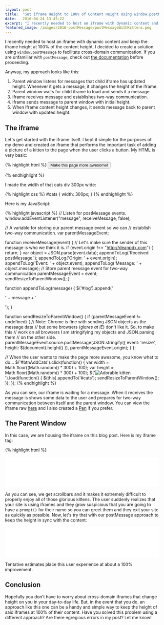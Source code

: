 ```yaml
---
layout: post
title:  "Set iframe Height to 100% of Content Height Using window.postMessage"
date:   2016-04-24 13:45:22
excerpt: "I recently needed to host an iframe with dynamic content and keep the iframe height at 100% of the content height. I solved it using postMessage and you can too."
featured_image: /images/2016-postMessage/postMessageWithKittens.png
---
```


I recently needed to host an iframe with dynamic content and keep the iframe height at 100% of the content height.  I decided to create a solution using `window.postMessage` to facilitate cross-domain communication.  If you are unfamiliar with `postMessage`, check out [the documentation](https://developer.mozilla.org/en-US/docs/Web/API/Window/postMessage) before proceeding.

Anyway, my approach looks like this:

1. Parent window listens for messages that child iframe has updated height.  Whenever it gets a message, it changes the height of the iframe.
2. Parent window waits for child iframe to load and sends it a message.
3. iframe receives message and establishes two-way communication.  
4. iframe sends message to parent window with initial height.
5. When iframe content height changes, it sends message back to parent window with updated height.

## The iframe

Let's get started with the iframe itself.  I kept it simple for the purposes of my demo and created an iframe that performs the important task of adding a picture of a kitten to the page when the user clicks a button.  My HTML is very basic:

{% highlight html %}
<button id="btnAddCats">Make this page more awesome!</button>
<div id="log"></div>
<div id="cats"></div>
{% endhighlight %}

I made the width of that cats div 300px wide:

{% highlight css %}
#cats {
    width: 300px;
}
{% endhighlight %}

Here is my JavaScript:

{% highlight javascript %}
// Listen for postMessage events.
window.addEventListener("message", receiveMessage, false);

// A variable for storing our parent message event so we can
// establish two-way communication.
var parentMessageEvent;

function receiveMessage(event) {
    // Let's make sure the sender of this message is who we think it is.
    if (event.origin !== "http://deanpdx.com") {
        return;
    }
    var object = JSON.parse(event.data);
    appendToLog('Received postMessage.');
    appendToLog('Origin: ' + event.origin);
    appendToLog('Event: ' + object.event);
    appendToLog('Message: ' + object.message);
    // Store parent message event for two-way communication
    parentMessageEvent = event;
    sendResizeToParentWindow();
}

function appendToLog(message) {
    $('#log').append('<p>' + message + '</p>');
}

function sendResizeToParentWindow() {
    if (parentMessageEvent != undefined) {
        // Note: Chrome is fine with sending JSON objects as the message data
        // but some browsers (*glares at IE*) don't like it.  So, to make this
        // work on all browsers I am stringifying my objects and JSON.parsing them
        // on the other side.
        parentMessageEvent.source.postMessage(JSON.stringify({
        event: 'resize',
        height: $(document).height()
        }), parentMessageEvent.origin);
    }
};

// When the user wants to make the page more awesome, you know what to do...
$('#btnAddCats').click(function() {
    var width = Math.floor((Math.random() * 300) + 100);
    var height = Math.floor((Math.random() * 300) + 100);
    $('<img src="https://placekitten.com/' + width + '/' + height + '" alt="Adorable kitten">').load(function() {
        $(this).appendTo('#cats');
        sendResizeToParentWindow();
    });
});
{% endhighlight %}

As you can see, our iframe is waiting for a message.  When it receives the message is shows some data to the user and prepares for two-way communication between itself and the parent window.  You can view the iframe raw [here](/misc/2016-04-24/iframe.html) and I also created a [Pen](http://codepen.io/DeanPDX/pen/vGaqxj) if you prefer.

## The Parent Window
In this case, we are housing the iframe on this blog post.  Here is my iframe tag:

{% highlight html %}
<iframe id="responsiveFrame" height="100" src='/misc/2016-04-24/iframe.html' frameborder='no' allowtransparency='true' style='width: 100%;'>
{% endhighlight %}

Now, all we need to do is listen for messages, wait for the frame to load and send it a message.  Here is my JavaScript to accomplish that:

{% highlight javascript%}
    window.addEventListener("message", receiveMessage, false);
    
    function receiveMessage(event) {
        // Let's make sure the sender of this message is who we think it is.
        if (event.origin !== 'http://deanpdx.com') {
            return;
        }

        var object = JSON.parse(event.data);
        if (object.event === 'resize') {
            $("#responsiveFrame").height(object.height);
        }
    };
    
    $('#responsiveFrame').load(function(){
        var iframe = document.getElementById("responsiveFrame").contentWindow;
        iframe.postMessage(
            JSON.stringify({
                event: 'establishCommunication',
                message: 'Hello, world!'
            }), 'http://deanpdx.com');
    });
{% endhighlight %}

## Putting It All Together
Both of these frames have an initial height of "100".  Here is the frame without using `postMessage` to keep the height in sync.  Go ahead and click "Make this page more awesome!" and see what happens:
<iframe id="iframe1" height='100' src='/misc/2016-04-24/iframe.html' frameborder='no' allowtransparency='true' style='width: 100%;'>
</iframe>

As you can see, we get scrollbars and it makes it extremely difficult to properly enjoy all of those glorious kittens.  The user suddenly realizes that your site is using iframes and they grow suspicious that you are going to have a `prompt()` for their name so you can greet them and they exit your site as quickly as possible.  Now, let's try that with our postMessage approach to keep the height in sync with the content:
<iframe id="responsiveFrame" height="100" src='/misc/2016-04-24/iframe.html' frameborder='no' allowtransparency='true' style='width: 100%;'>
</iframe>

Tentative estimates place this user experience at about a 100% improvement.

## Conclusion
Hopefully you don't have to worry about cross-domain iframes that change height on you in your day-to-day life.  But, in the event that you do, an approach like this one can be a handy and simple way to keep the height of said iframes at 100% of their content.  Have you solved this problem using a different approach?  Are there egregious errors in my post?  Let me know!

<script>        
    window.addEventListener("message", receiveMessage, false);
    
    function receiveMessage(event) {
        // Let's make sure the sender of this message is who we think it is.
        if (event.origin !== "http://deanpdx.com") {
            return;
        }
        
        if (event.data === "ping") {
            return;
        }

        var object = JSON.parse(event.data);
        if (object.event === 'resize') {
            $("#responsiveFrame").height(object.height);
        }
    };
    
    $('#responsiveFrame').load(function(){
        var iframe = document.getElementById("responsiveFrame").contentWindow;
        iframe.postMessage(
            JSON.stringify({
                event: 'establishCommunication',
                message: 'Hello, world!'
            }), 'http://deanpdx.com');
    });
</script>